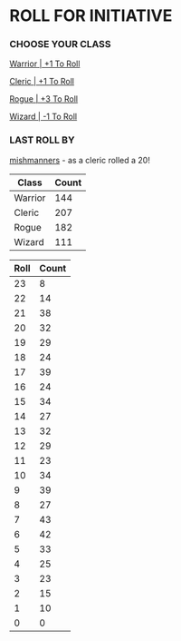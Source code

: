 # ROLL FOR INITIATIVE
### CHOOSE YOUR CLASS

[Warrior | +1 To Roll](https://github.com/benjaminsampica/benjaminsampica/issues/new?title=roll%7Cwarrior&body=Just+click+%27Submit+new+issue%27.)

[Cleric | +1 To Roll](https://github.com/benjaminsampica/benjaminsampica/issues/new?title=roll%7Ccleric&body=Just+click+%27Submit+new+issue%27.)

[Rogue | +3 To Roll](https://github.com/benjaminsampica/benjaminsampica/issues/new?title=roll%7Crogue&body=Just+click+%27Submit+new+issue%27.)

[Wizard | -1 To Roll](https://github.com/benjaminsampica/benjaminsampica/issues/new?title=roll%7Cwizard&body=Just+click+%27Submit+new+issue%27.)
### LAST ROLL BY
[mishmanners](https://www.github.com/mishmanners) - as a cleric rolled a 20!

|Class|Count|
|-|-|
|Warrior|144|
|Cleric|207|
|Rogue|182|
|Wizard|111|

|Roll|Count|
|-|-|
|23|8
|22|14
|21|38
|20|32
|19|29
|18|24
|17|39
|16|24
|15|34
|14|27
|13|32
|12|29
|11|23
|10|34
|9|39
|8|27
|7|43
|6|42
|5|33
|4|25
|3|23
|2|15
|1|10
|0|0
